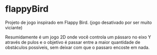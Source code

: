 # flappyBird

Projeto de jogo inspirado em Flappy Bird.  (jogo desativado por ser muito viciante)

Resumidamente é um jogo 2D onde você controla um pássaro no eixo Y através de pulos e o objetivo é passar entre a maior quantidade de obstáculos possíveis, sem deixar com que o passaro encoste em nada.
